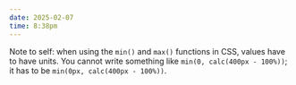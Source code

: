 ```yaml
---
date: 2025-02-07
time: 8:38pm
---
```

Note to self: when using the <code>min()</code> and <code>max()</code> functions in CSS, values have to have units. You cannot write something like <code>min(0, calc(400px - 100%))</code>; it has to be <code>min(0px, calc(400px - 100%))</code>.

